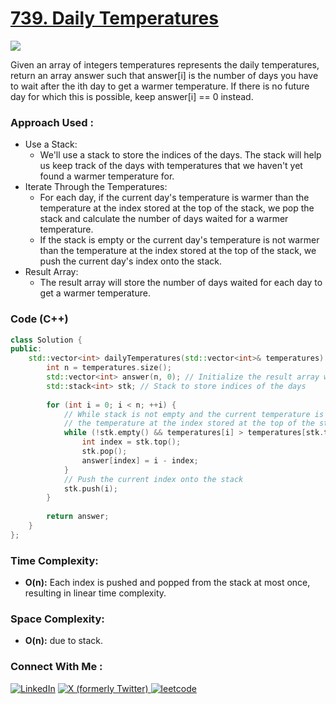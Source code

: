 # [739. Daily Temperatures](https://leetcode.com/problems/daily-temperatures/description/)

![](https://badgen.net/badge/Level/Medium/yellow)

Given an array of integers temperatures represents the daily temperatures, return an array answer such that answer[i] is the number of days you have to wait after the ith day to get a warmer temperature. If there is no future day for which this is possible, keep answer[i] == 0 instead.

### Approach Used :

-   Use a Stack:
    -   We'll use a stack to store the indices of the days. The stack will help us keep track of the days with temperatures that we haven't yet found a warmer temperature for.
-   Iterate Through the Temperatures:
    -   For each day, if the current day's temperature is warmer than the temperature at the index stored at the top of the stack, we pop the stack and calculate the number of days waited for a warmer temperature.
    -   If the stack is empty or the current day's temperature is not warmer than the temperature at the index stored at the top of the stack, we push the current day's index onto the stack.
-   Result Array:
    -   The result array will store the number of days waited for each day to get a warmer temperature.

### Code (C++)

```cpp
class Solution {
public:
    std::vector<int> dailyTemperatures(std::vector<int>& temperatures) {
        int n = temperatures.size();
        std::vector<int> answer(n, 0); // Initialize the result array with 0s
        std::stack<int> stk; // Stack to store indices of the days
        
        for (int i = 0; i < n; ++i) {
            // While stack is not empty and the current temperature is greater than
            // the temperature at the index stored at the top of the stack
            while (!stk.empty() && temperatures[i] > temperatures[stk.top()]) {
                int index = stk.top();
                stk.pop();
                answer[index] = i - index;
            }
            // Push the current index onto the stack
            stk.push(i);
        }
        
        return answer;
    }
};
```

### Time Complexity:
- **O(n):** Each index is pushed and popped from the stack at most once, resulting in linear time complexity.

### Space Complexity:
- **O(n):** due to stack.


### Connect With Me : 

<a href="https://www.linkedin.com/in/shivam-ray-b4306524a/" target="_blank"><img src="https://img.shields.io/badge/LinkedIn-0077B5?style=for-the-badge&logo=linkedin&logoColor=white" alt="LinkedIn"></a>
<a href="https://x.com/rai_shivam11/" target="_blank"><img src="https://img.shields.io/badge/Twitter-1DA1F2?style=for-the-badge&logo=twitter&logoColor=white" alt="X (formerly Twitter)">
</a>
<a href="https://leetcode.com/u/shrunited0702/" target="_blank"><img src="https://img.shields.io/badge/LeetCode-000000?style=for-the-badge&logo=LeetCode&logoColor=#d16c06" alt="leetcode">
</a>